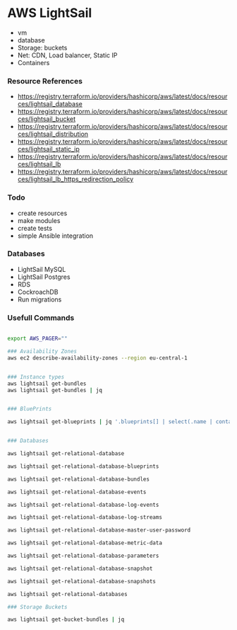 # AWS LightSail

-   vm
-   database
-   Storage: buckets
-   Net: CDN, Load balancer, Static IP
-   Containers

### Resource References

-   https://registry.terraform.io/providers/hashicorp/aws/latest/docs/resources/lightsail_database
-   https://registry.terraform.io/providers/hashicorp/aws/latest/docs/resources/lightsail_bucket
-   https://registry.terraform.io/providers/hashicorp/aws/latest/docs/resources/lightsail_distribution
-   https://registry.terraform.io/providers/hashicorp/aws/latest/docs/resources/lightsail_static_ip
-   https://registry.terraform.io/providers/hashicorp/aws/latest/docs/resources/lightsail_lb
-   https://registry.terraform.io/providers/hashicorp/aws/latest/docs/resources/lightsail_lb_https_redirection_policy

### Todo

-   create resources
-   make modules
-   create tests
-   simple Ansible integration

### Databases

-   LightSail MySQL
-   LightSail Postgres
-   RDS
-   CockroachDB
-   Run migrations

### Usefull Commands

```bash

export AWS_PAGER=""

### Availability Zones
aws ec2 describe-availability-zones --region eu-central-1


### Instance types
aws lightsail get-bundles
aws lightsail get-bundles | jq


### BluePrints

aws lightsail get-blueprints | jq '.blueprints[] | select(.name | contains("Node"))'


### Databases

aws lightsail get-relational-database

aws lightsail get-relational-database-blueprints

aws lightsail get-relational-database-bundles

aws lightsail get-relational-database-events

aws lightsail get-relational-database-log-events

aws lightsail get-relational-database-log-streams

aws lightsail get-relational-database-master-user-password

aws lightsail get-relational-database-metric-data

aws lightsail get-relational-database-parameters

aws lightsail get-relational-database-snapshot

aws lightsail get-relational-database-snapshots

aws lightsail get-relational-databases

### Storage Buckets

aws lightsail get-bucket-bundles | jq

```
